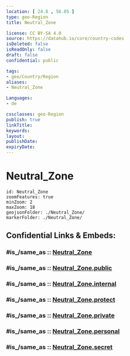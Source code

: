 ```yaml
---
location: [ 24.8 , 56.05 ] 
type: geo-Region
title: Neutral_Zone

license: CC BY-SA 4.0
source: https://datahub.io/core/country-codes
isDeleted: false
isReadOnly: false
draft: false
confidential: public

tags:
- geo/Country/Region
aliases:
- Neutral_Zone

Languages:
- de

cssclasses: geo-Region
publish: true
linkTitle: 
keywords: 
layout: 
publishDate: 
expiryDate: 
---
```


# Neutral_Zone

```leaflet
id: Neutral_Zone
zoomFeatures: true 
minZoom: 2 
maxZoom: 18
geojsonFolder: ./Neutral_Zone/
markerFolder: ./Neutral_Zone/
```


## Confidential Links & Embeds: 

### #is_/same_as :: [Neutral_Zone](/_Standards/Earth/Continent/Asia/Asia~West/United_Arab_Emirates/Counties~UAE/Neutral_Zone.md) 

### #is_/same_as :: [Neutral_Zone.public](/_public/Earth/Continent/Asia/Asia~West/United_Arab_Emirates/Counties~UAE/Neutral_Zone.public.md) 

### #is_/same_as :: [Neutral_Zone.internal](/_internal/Earth/Continent/Asia/Asia~West/United_Arab_Emirates/Counties~UAE/Neutral_Zone.internal.md) 

### #is_/same_as :: [Neutral_Zone.protect](/_protect/Earth/Continent/Asia/Asia~West/United_Arab_Emirates/Counties~UAE/Neutral_Zone.protect.md) 

### #is_/same_as :: [Neutral_Zone.private](/_private/Earth/Continent/Asia/Asia~West/United_Arab_Emirates/Counties~UAE/Neutral_Zone.private.md) 

### #is_/same_as :: [Neutral_Zone.personal](/_personal/Earth/Continent/Asia/Asia~West/United_Arab_Emirates/Counties~UAE/Neutral_Zone.personal.md) 

### #is_/same_as :: [Neutral_Zone.secret](/_secret/Earth/Continent/Asia/Asia~West/United_Arab_Emirates/Counties~UAE/Neutral_Zone.secret.md)

